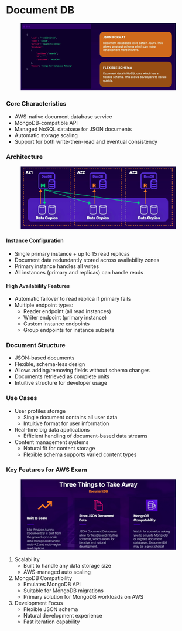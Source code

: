 # Document DB

<figure><img src="../../../../.gitbook/assets/image (18) (1) (1).png" alt=""><figcaption></figcaption></figure>

### Core Characteristics

* AWS-native document database service
* MongoDB-compatible API
* Managed NoSQL database for JSON documents
* Automatic storage scaling
* Support for both write-then-read and eventual consistency

### Architecture

<figure><img src="../../../../.gitbook/assets/image (19) (1) (1).png" alt=""><figcaption></figcaption></figure>

#### Instance Configuration

* Single primary instance + up to 15 read replicas
* Document data redundantly stored across availability zones
* Primary instance handles all writes
* All instances (primary and replicas) can handle reads

#### High Availability Features

* Automatic failover to read replica if primary fails
* Multiple endpoint types:
  * Reader endpoint (all read instances)
  * Writer endpoint (primary instance)
  * Custom instance endpoints
  * Group endpoints for instance subsets

### Document Structure

* JSON-based documents
* Flexible, schema-less design
* Allows adding/removing fields without schema changes
* Documents retrieved as complete units
* Intuitive structure for developer usage

### Use Cases

* User profiles storage
  * Single document contains all user data
  * Intuitive format for user information
* Real-time big data applications
  * Efficient handling of document-based data streams
* Content management systems
  * Natural fit for content storage
  * Flexible schema supports varied content types

### Key Features for AWS Exam

<figure><img src="../../../../.gitbook/assets/image (20) (1) (1).png" alt=""><figcaption></figcaption></figure>

1. Scalability
   * Built to handle any data storage size
   * AWS-managed auto scaling
2. MongoDB Compatibility
   * Emulates MongoDB API
   * Suitable for MongoDB migrations
   * Primary solution for MongoDB workloads on AWS
3. Development Focus
   * Flexible JSON schema
   * Natural development experience
   * Fast iteration capability
